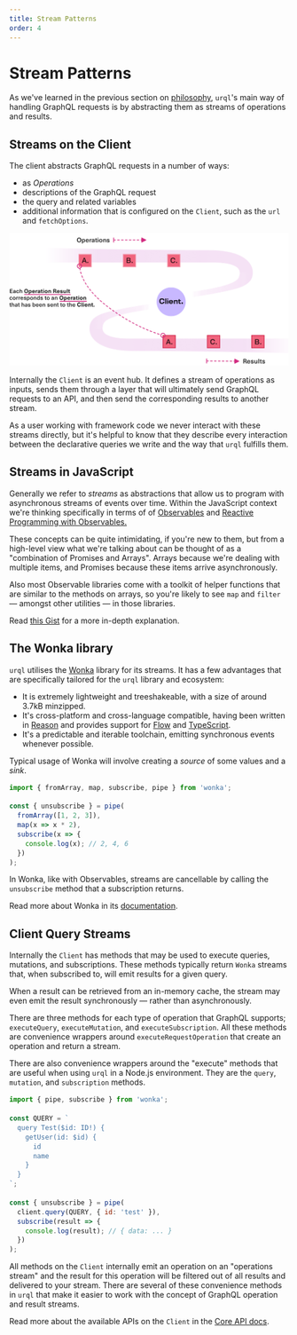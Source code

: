 ```yaml
---
title: Stream Patterns
order: 4
---
```


# Stream Patterns

As we've learned in the previous section on [philosophy](./philosophy.md), `urql`'s main way of handling GraphQL requests
is by abstracting them as streams of operations and results.

## Streams on the Client

The client abstracts GraphQL requests in a number of ways:

- as _Operations_
- descriptions of the GraphQL request
- the query and related variables
- additional information that is configured on the `Client`, such as
  the `url` and `fetchOptions`.

![Operations stream and results stream](../assets/urql-client-architecture.png)

Internally the `Client` is an event hub. It defines a stream of operations as inputs, sends them
through a layer that will ultimately send GraphQL requests to an API, and then send the corresponding results
to another stream.

As a user working with framework code we never interact with these streams directly, but it's helpful to know that they describe
every interaction between the declarative queries we write and the way that `urql` fulfills them.

## Streams in JavaScript

Generally we refer to _streams_ as abstractions that allow us to program with asynchronous streams of
events over time. Within the JavaScript context we're thinking specifically in terms of of
[Observables](https://github.com/tc39/proposal-observable)
and [Reactive Programming with Observables.](http://reactivex.io/documentation/observable.html)

These concepts can be quite intimidating, if you're new to them, but from a high-level view what
we're talking about can be thought of as a "combination of Promises and Arrays".
Arrays because we're dealing with multiple items, and Promises because these items arrive
asynchronously.

Also most Observable libraries come with a toolkit of helper functions that are similar to the
methods on arrays, so you're likely to see `map` and `filter` — amongst other utilities — in those
libraries.

Read [this Gist](https://gist.github.com/staltz/868e7e9bc2a7b8c1f754) for a more in-depth
explanation.

## The Wonka library

`urql` utilises the [Wonka](https://github.com/kitten/wonka) library for its streams. It has a
few advantages that are specifically tailored for the `urql` library and ecosystem:

- It is extremely lightweight and treeshakeable, with a size of around 3.7kB minzipped.
- It's cross-platform and cross-language compatible, having been written in
  [Reason](https://reasonml.github.io/) and provides support for [Flow](https://flow.org/)
  and [TypeScript](https://www.typescriptlang.org/v2/).
- It's a predictable and iterable toolchain, emitting synchronous events whenever possible.

Typical usage of Wonka will involve creating a _source_ of some values and a _sink_.

```js
import { fromArray, map, subscribe, pipe } from 'wonka';

const { unsubscribe } = pipe(
  fromArray([1, 2, 3]),
  map(x => x * 2),
  subscribe(x => {
    console.log(x); // 2, 4, 6
  })
);
```

In Wonka, like with Observables, streams are cancellable by calling the `unsubscribe` method that a
subscription returns.

Read more about Wonka in its [documentation](https://wonka.kitten.sh/basics/background).

## Client Query Streams

Internally the `Client` has methods that may be used to execute queries, mutations, and
subscriptions. These methods typically return `Wonka` streams that, when subscribed to, will
emit results for a given query.

When a result can be retrieved from an in-memory cache, the stream may even emit the result
synchronously — rather than asynchronously.

There are three methods for each type of operation that GraphQL supports;
`executeQuery`, `executeMutation`, and `executeSubscription`. All these methods are
convenience wrappers around `executeRequestOperation` that create an operation and return a stream.

There are also convenience wrappers around the "execute" methods that are useful when using `urql`
in a Node.js environment. They are the `query`, `mutation`, and `subscription` methods.

```js
import { pipe, subscribe } from 'wonka';

const QUERY = `
  query Test($id: ID!) {
    getUser(id: $id) {
      id
      name
    }
  }
`;

const { unsubscribe } = pipe(
  client.query(QUERY, { id: 'test' }),
  subscribe(result => {
    console.log(result); // { data: ... }
  })
);
```

All methods on the `Client` internally emit an operation on an "operations stream" and the result
for this operation will be filtered out of all results and delivered to your stream.
There are several of these convenience methods in `urql` that make it easier to work with the
concept of GraphQL operation and result streams.

Read more about the available APIs on the `Client` in the [Core API docs](../api/core.md).
